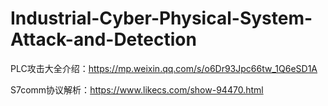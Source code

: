 # Industrial-Cyber-Physical-System-Attack-and-Detection
PLC攻击大全介绍：https://mp.weixin.qq.com/s/o6Dr93Jpc66tw_1Q6eSD1A

S7comm协议解析：https://www.likecs.com/show-94470.html
